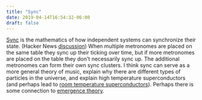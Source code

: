 ```yaml
---
title: "Sync"
date: 2019-04-14T16:54:32-06:00
draft: false
---
```


[Sync](https://www.quantamagazine.org/physicists-discover-exotic-patterns-of-synchronization-20190404/) is the mathematics of how independent systems can synchronize their state. (Hacker News [discussion](https://news.ycombinator.com/item?id=19605931)) When multiple metronomes are placed on the same table they sync up their ticking over time, but if more metronomes are placed on the table they don't necessarily sync up. The additional metronomes can form their own sync clusters. I think sync can serve as a more general theory of music, explain why there are different types of particles in the universe, and explain high temperature superconductors (and perhaps lead to [room temperature superconductors](https://www.nextbigfuture.com/2019/02/if-these-us-navy-patents-are-made-then-we-are-in-a-star-trek-technology-world.html)). Perhaps there is some connection to [emergence theory](https://www.quantumgravityresearch.org/).
